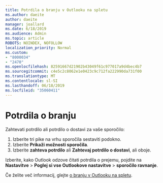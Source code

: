 ```yaml
---
title: Potrdila o branju v Outlooku na spletu
ms.author: daeite
author: daeite
manager: joallard
ms.date: 6/18/2019
ms.audience: Admin
ms.topic: article
ROBOTS: NOINDEX, NOFOLLOW
localization_priority: Normal
ms.custom:
- "8000034"
- "2470"
ms.openlocfilehash: 82591667d21902b43049f61c977017a9d4bec4b7
ms.sourcegitcommit: c4e5c2c8062e1e0423c9c712fa222990da731f00
ms.translationtype: MT
ms.contentlocale: sl-SI
ms.lasthandoff: 06/18/2019
ms.locfileid: "35060411"
---
```

# <a name="read-receipts"></a>Potrdila o branju

Zahtevati potrdilo ali potrdilo o dostavi za vaše sporočilo:

1. Izberite tri pike na vrhu sporočila sestaviti podokno.
1. Izberite **Prikaži možnosti sporočila**.
1. Izberite **zahteva potrdilo** ali **Zahtevaj potrdilo o dostavi**, ali oboje.

Izberite, kako Outlook odzove čitati potrdila o prejemu, pojdite na **Nastavitve** > **Poglej si vse Outlookove nastavitve** > **sporočilo ravnanje**.

Če želite več informacij, glejte [o branju v Outlooku na spletu](https://support.office.com/article/e09af74d-3519-45fc-a680-37a538a92157).